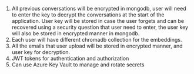 1. All previous conversations will be encrypted in mongodb, user will need to enter the key to decrypt the conversations at the start of the application. User key will be stored in case the user forgets and can be recovered using a security question that user need to enter, the user key will also be stored in encrypted manner in mongodb.
2. Each user will have different chromadb collection for the embeddings.
3. All the emails that user upload will be stored in encrypted manner, and user key for decryption.
4. JWT tokens for authentication and authorization
6. Can use Azure Key Vault to manage and rotate secrets


